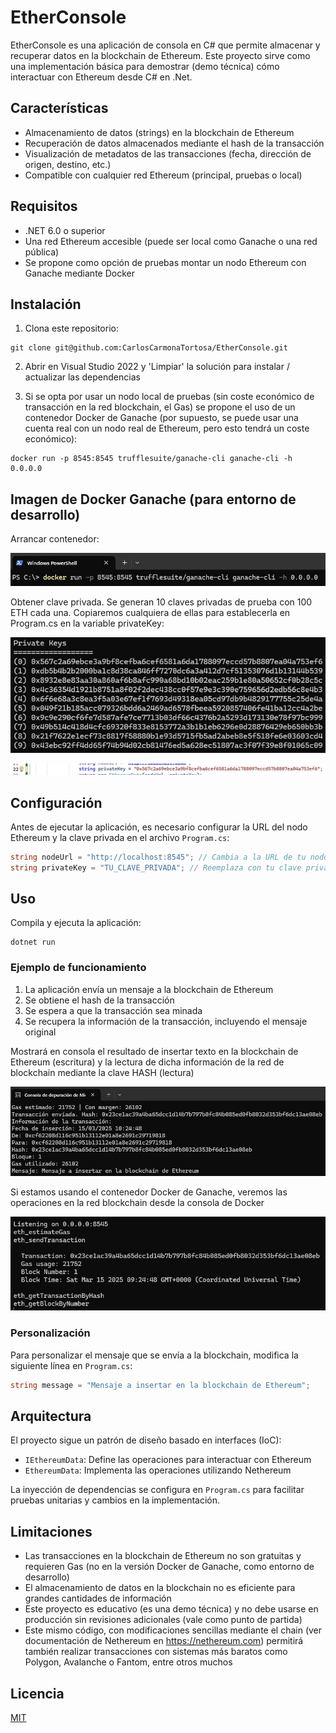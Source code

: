 # EtherConsole

EtherConsole es una aplicación de consola en C# que permite almacenar y recuperar datos en la blockchain de Ethereum. Este proyecto sirve como una implementación básica para demostrar (demo técnica) cómo interactuar con Ethereum desde C# en .Net.

## Características

- Almacenamiento de datos (strings) en la blockchain de Ethereum
- Recuperación de datos almacenados mediante el hash de la transacción
- Visualización de metadatos de las transacciones (fecha, dirección de origen, destino, etc.)
- Compatible con cualquier red Ethereum (principal, pruebas o local)

## Requisitos

- .NET 6.0 o superior
- Una red Ethereum accesible (puede ser local como Ganache o una red pública)
- Se propone como opción de pruebas montar un nodo Ethereum con Ganache mediante Docker

## Instalación

1. Clona este repositorio:
```
git clone git@github.com:CarlosCarmonaTortosa/EtherConsole.git
```

2. Abrir en Visual Studio 2022 y 'Limpiar' la solución para instalar / actualizar las dependencias

3. Si se opta por usar un nodo local de pruebas (sin coste económico de transacción en la red blockchain, el Gas) se propone el uso de un contenedor Docker de Ganache (por supuesto, se puede usar una cuenta real con un nodo real de Ethereum, pero esto tendrá un coste económico):
```
docker run -p 8545:8545 trufflesuite/ganache-cli ganache-cli -h 0.0.0.0
```

## Imagen de Docker Ganache (para entorno de desarrollo)

Arrancar contenedor:

![Arrancar contenedor Docker Ganache](screenshots/1.jpg)

Obtener clave privada. Se generan 10 claves privadas de prueba con 100 ETH cada una. Copiaremos cualquiera de ellas para establecerla en Program.cs en la variable privateKey:

![Obtención de una Clave Privada](screenshots/2.jpg)

![Establecer Clave Privada](screenshots/3.jpg)

## Configuración

Antes de ejecutar la aplicación, es necesario configurar la URL del nodo Ethereum y la clave privada en el archivo `Program.cs`:

```csharp
string nodeUrl = "http://localhost:8545"; // Cambia a la URL de tu nodo (mantener si usamos el anterior contenedor Docker de Ganache)
string privateKey = "TU_CLAVE_PRIVADA"; // Reemplaza con tu clave privada (o una clave privada de pruebas de Ganache, anteriormente explicado)
```

## Uso

Compila y ejecuta la aplicación:

```
dotnet run
```

### Ejemplo de funcionamiento

1. La aplicación envía un mensaje a la blockchain de Ethereum
2. Se obtiene el hash de la transacción
3. Se espera a que la transacción sea minada
4. Se recupera la información de la transacción, incluyendo el mensaje original

Mostrará en consola el resultado de insertar texto en la blockchain de Ethereum (escritura) y la lectura de dicha información de la red de blockchain mediante la clave HASH (lectura)

![Ejecución](screenshots/4.jpg)

Si estamos usando el contenedor Docker de Ganache, veremos las operaciones en la red blockchain desde la consola de Docker

![Consola de Docker](screenshots/5.jpg)

### Personalización

Para personalizar el mensaje que se envía a la blockchain, modifica la siguiente línea en `Program.cs`:

```csharp
string message = "Mensaje a insertar en la blockchain de Ethereum";
```

## Arquitectura

El proyecto sigue un patrón de diseño basado en interfaces (IoC):

- `IEthereumData`: Define las operaciones para interactuar con Ethereum
- `EthereumData`: Implementa las operaciones utilizando Nethereum

La inyección de dependencias se configura en `Program.cs` para facilitar pruebas unitarias y cambios en la implementación.

## Limitaciones

- Las transacciones en la blockchain de Ethereum no son gratuitas y requieren Gas (no en la versión Docker de Ganache, como entorno de desarrollo)
- El almacenamiento de datos en la blockchain no es eficiente para grandes cantidades de información
- Este proyecto es educativo (es una demo técnica) y no debe usarse en producción sin revisiones adicionales (vale como punto de partida)
- Este mismo código, con modificaciones sencillas mediante el chain (ver documentación de Nethereum en https://nethereum.com) permitirá también realizar transacciones con sistemas más baratos como Polygon, Avalanche o Fantom, entre otros muchos

## Licencia

[MIT](LICENSE)
